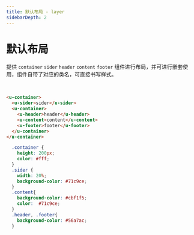 ```yaml
---
title: 默认布局 - layer
sidebarDepth: 2
---
```


# 默认布局

提供 `container` `sider` `header` `content` `footer` 组件进行布局，并可进行嵌套使用，组件自带了对应的类名，可直接书写样式。

<br>

<ClientOnly>
<layer-demo-1></layer-demo-1>
</ClientOnly>

```html
<u-container>
  <u-sider>sider</u-sider>
  <u-container>
    <u-header>header</u-header>
    <u-content>content</u-content>
    <u-footer>footer</u-footer>
  </u-container>
</u-container>
```
```css
  .container {
    height: 200px;
    color: #fff;
  }
  .sider {
    width: 20%;
    background-color: #71c9ce;
  }
  .content{
    background-color: #cbf1f5;
    color:  #71c9ce;
  }
  .header, .footer{
    background-color: #56a7ac;
  }
```